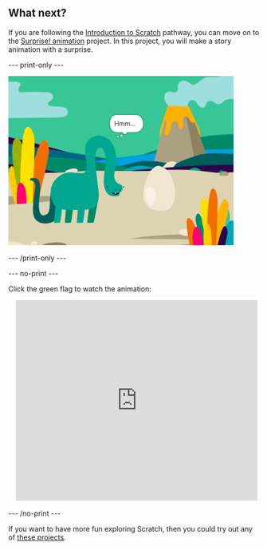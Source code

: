 ## What next?

If you are following the [Introduction to Scratch](https://projects.raspberrypi.org/en/pathways/scratch-intro) pathway, you can move on to the [Surprise! animation](https://projects.raspberrypi.org/en/projects/surprise-animation) project. In this project, you will make a story animation with a surprise.

--- print-only ---

![Surprise! animation](images/surprise-story.png)

--- /print-only ---

--- no-print ---

Click the green flag to watch the animation:

<div class="scratch-preview" style="margin-left: 15px;">
  <iframe allowtransparency="true" width="485" height="402" src="https://scratch.mit.edu/projects/embed/495932563/?autostart=false" frameborder="0"></iframe>
</div>

--- /no-print ---

If you want to have more fun exploring Scratch, then you could try out any of [these projects](https://projects.raspberrypi.org/en/projects?software%5B%5D=scratch&curriculum%5B%5D=%201).

